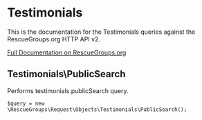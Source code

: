 # Testimonials

This is the documentation for the Testimonials queries against the RescueGroups.org HTTP API v2.

[Full Documentation on RescueGroups.org](https://userguide.rescuegroups.org/display/APIDG/Object+definitions#Objectdefinitions-)

## Testimonials\PublicSearch

Performs testimonials.publicSearch query.

    $query = new \RescueGroups\Request\Objects\Testimonials\PublicSearch();


